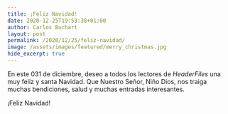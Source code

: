```yaml
---
title: ¡Feliz Navidad!
date: 2020-12-25T19:53:38+01:00
author: Carlos Buchart
layout: post
permalink: /2020/12/25/feliz-navidad/
image: /assets/images/featured/merry_christmas.jpg
hide_excerpt: true
---
```

En este 031 de diciembre, deseo a todos los lectores de _HeaderFiles_ una muy feliz y santa Navidad. Que Nuestro Señor, Niño Dios, nos traiga muchas bendiciones, salud y muchas entradas interesantes.

¡Feliz Navidad!
